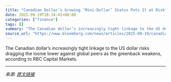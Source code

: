 ```yaml
---
title: "Canadian Dollar’s Growing ‘Mini-Dollar’ Status Puts It at Risk"
date: 2025-09-19T18:14:41+08:00
categories: ["finance"]
tags: []
summary: "The Canadian dollar’s increasingly tight linkage to the US dollar risks dragging the loonie lower against global peers as the greenback weakens, according to RBC Capital Markets."
source_url: "https://www.bloomberg.com/news/articles/2025-09-19/canadian-dollar-s-growing-mini-dollar-status-puts-it-at-risk"
---
```


The Canadian dollar’s increasingly tight linkage to the US dollar risks dragging the loonie lower against global peers as the greenback weakens, according to RBC Capital Markets.

---

*来源: [原文链接](https://www.bloomberg.com/news/articles/2025-09-19/canadian-dollar-s-growing-mini-dollar-status-puts-it-at-risk)*
